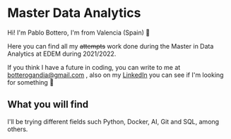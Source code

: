# Master Data Analytics 

Hi! I'm Pablo Bottero, I'm from Valencia (Spain) 👋

Here you can find all my ~~attempts~~ work done during the Master in Data Analytics at EDEM during 2021/2022.

If you think I have a future in coding, you can write to me at [botterogandia@gmail.com](mailto:botterogandia@gmail.com) , also on my [LinkedIn](https://www.linkedin.com/in/pablo-bottero/) you can see if I'm looking for something 👀


## What you will find

I'll be trying different fields such Python, Docker, AI, Git and SQL, among others. 

